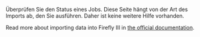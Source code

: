 Überprüfen Sie den Status eines Jobs. Diese Seite hängt von der Art des Imports ab, den Sie ausführen. Daher ist keine weitere Hilfe vorhanden.

Read more about importing data into Firefly III in [the official documentation](https://docs.firefly-iii.org/).